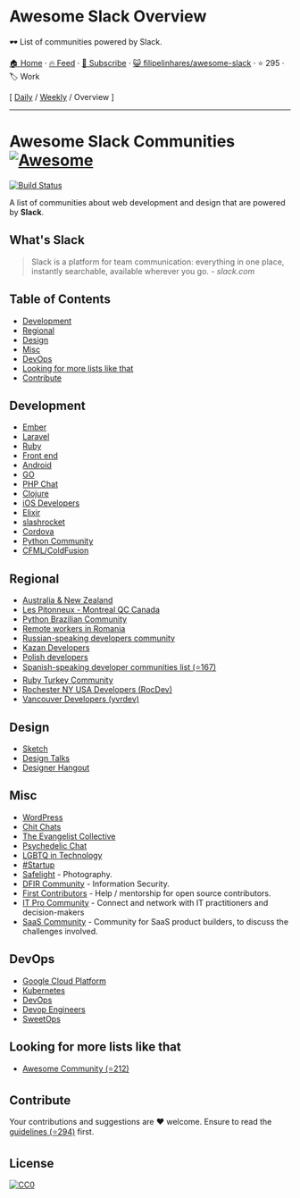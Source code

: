 # Awesome Slack Overview

🕶️  List of communities powered by Slack.

[🏠 Home](/README.md) · [🔥 Feed](https://www.trackawesomelist.com/filipelinhares/awesome-slack/rss.xml) · [📮 Subscribe](https://trackawesomelist.us17.list-manage.com/subscribe?u=d2f0117aa829c83a63ec63c2f&id=36a103854c) · [😺 filipelinhares/awesome-slack](https://github.com/filipelinhares/awesome-slack) · ⭐ 295 · 🏷️ Work

[ [Daily](/content/filipelinhares/awesome-slack/README.md) / [Weekly](/content/filipelinhares/awesome-slack/week/README.md) / Overview ]

---

# Awesome Slack Communities [![Awesome](https://cdn.rawgit.com/sindresorhus/awesome/d7305f38d29fed78fa85652e3a63e154dd8e8829/media/badge.svg)](https://github.com/sindresorhus/awesome)

[![Build Status](https://api.travis-ci.org/filipelinhares/awesome-slack.svg)](https://travis-ci.org/filipelinhares/awesome-slack)

A list of communities about web development and design that are powered by **Slack**.

## What's Slack

> Slack is a platform for team communication: everything in one place, instantly searchable, available wherever you go. *- slack.com*

## Table of Contents

*   [Development](#development)
*   [Regional](#regional)
*   [Design](#design)
*   [Misc](#misc)
*   [DevOps](#devops)
*   [Looking for more lists like that](#looking-for-more-lists-like-that)
*   [Contribute](#contribute)

## Development

*   [Ember](https://ember-community-slackin.herokuapp.com/)
*   [Laravel](https://larachat.co/)
*   [Ruby](https://rubydevelopers.typeform.com/to/l7WVWl)
*   [Front end](https://frontenddevelopers.org/)
*   [Android](https://androidchat.co/)
*   [GO](https://docs.google.com/forms/d/e/1FAIpQLScNsNXbz2SCLH5hVNoZS0C70nPAXv730SW9F3K1g6iVvlcUTg/viewform?fbzx=4754263898376949596)
*   [PHP Chat](https://phpchat.co)
*   [Clojure](http://clojurians.net/)
*   [iOS Developers](https://ios-developers.io/)
*   [Elixir](https://elixir-slackin.herokuapp.com/)
*   [slashrocket](https://slashrocket.io/)
*   [Cordova](http://slack.cordova.io/)
*   [Python Community](https://pythoncommunity.herokuapp.com/)
*   [CFML/ColdFusion](https://cfml-slack.herokuapp.com/)

## Regional

*   [Australia & New Zealand](http://devanz.co)
*   [Les Pitonneux - Montreal QC Canada](https://pitonneux.slack.com)
*   [Python Brazilian Community](http://slack-pythonbrasil.herokuapp.com/)
*   [Remote workers in Romania](https://github.com/filipelinhares/awesome-slack/blob/master/README.md/weworkremotely.slack.com/)
*   [Russian-speaking developers community](https://rusdevs.herokuapp.com/)
*   [Kazan Developers](https://devkzn.slack.com/)
*   [Polish developers](http://slackin.devstyle.pl/)
*   [Spanish-speaking developer communities list (⭐167)](https://github.com/comunidad-tecnologica/awesome-spanish-slack-dev-groups)
*   [Ruby Turkey Community](https://rubytr.herokuapp.com/)
*   [Rochester NY USA Developers (RocDev)](https://rocdev.org/)
*   [Vancouver Developers (yvrdev)](https://yvrdev.slack.com/)

## Design

*   [Sketch](http://teamsketch.io/)
*   [Design Talks](https://docs.google.com/forms/d/e/1FAIpQLSeKT_LC8kKTzJ4JjmgVQVpfl24i1qBkjJ7TYyQcNHL7fBQkYQ/viewform?c=0\&w=1)
*   [Designer Hangout](https://www.designerhangout.co/)

## Misc

*   [WordPress](https://make.wordpress.org/chat/)
*   [Chit Chats](http://www.chitchats.co/)
*   [The Evangelist Collective](https://github.com/evangelistcollective/)
*   [Psychedelic Chat](http://psychedelicchat.com/)
*   [LGBTQ in Technology](https://lgbtq.technology/)
*   [#Startup](http://startup.chat)
*   [Safelight](http://safelight.herokuapp.com/) - Photography.
*   [DFIR Community](https://rishi28.typeform.com/to/sTbTI8) - Information Security.
*   [First Contributors](https://firstcontributors.slack.com/join/shared_invite/enQtNjkxNzQwNzA2MTMwLTVhMWJjNjg2ODRlNWZhNjIzYjgwNDIyZWYwZjhjYTQ4OTBjMWM0MmFhZDUxNzBiYzczMGNiYzcxNjkzZDZlMDM#/) - Help / mentorship for open source contributors.
*   [IT Pro Community](https://www.electric.ai/it-pro-slack) - Connect and network with IT practitioners and decision-makers
*   [SaaS Community](https://join.slack.com/t/saas-hgv7803/shared_invite/zt-qwvrywyr-8DmSpEzBiSWD2WQuB9r9pw) - Community for SaaS product builders, to discuss the challenges involved.

## DevOps

*   [Google Cloud Platform](http://bit.ly/gcp-slack)
*   [Kubernetes](http://slack.kubernetes.io/)
*   [DevOps](https://devopschat.co/)
*   [Devop Engineers](https://www.devopsengineers.com/)
*   [SweetOps](https://slack.cloudposse.com/)

## Looking for more lists like that

*   [Awesome Community (⭐212)](https://github.com/phpearth/awesome-community)

## Contribute

Your contributions and suggestions are :heart: welcome. Ensure to read the [guidelines (⭐294)](https://github.com/filipelinhares/awesome-slack/blob/master/CONTRIBUTING.md) first.

## License

[![CC0](http://mirrors.creativecommons.org/presskit/buttons/88x31/svg/cc-zero.svg)](https://creativecommons.org/publicdomain/zero/1.0/)

